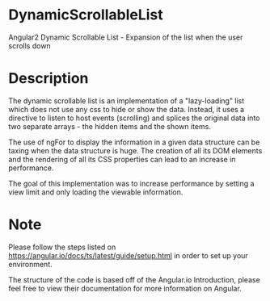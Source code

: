 # DynamicScrollableList
Angular2 Dynamic Scrollable List - Expansion of the list when the user scrolls down

# Description
The dynamic scrollable list is an implementation of a "lazy-loading" list which does not use any css to hide or show the data. Instead, it uses a directive to listen to host events (scrolling) and splices the original data into two separate arrays - the hidden items and the shown items.

The use of ngFor to display the information in a given data structure can be taxing when the data structure is huge. The creation of all its DOM elements and the rendering of all its CSS properties can lead to an increase in performance.

The goal of this implementation was to increase performance by setting a view limit and only loading the viewable information.

# Note
Please follow the steps listed on https://angular.io/docs/ts/latest/guide/setup.html in order to set up your environment.

The structure of the code is based off of the Angular.io Introduction, please feel free to view their documentation for more information on Angular.
